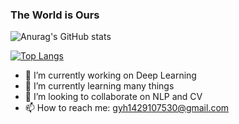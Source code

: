 ### The World is Ours
![Anurag's GitHub stats](https://github-readme-stats.vercel.app/api?username=Hui-cd&count_private=true&show_icons=true&theme=radical)

[![Top Langs](https://github-readme-stats.vercel.app/api/top-langs/?username=Hui-cd&layout=compact)](https://github.com/anuraghazra/github-readme-stats)

- 🔭 I’m currently working on Deep Learning 
- 🌱 I’m currently learning many things 
- 👯 I’m looking to collaborate on NLP and CV
- 📫 How to reach me: gyh1429107530@gmail.com
